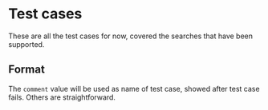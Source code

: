 Test cases
=================

These are all the test cases for now, covered the searches that have been supported.

Format
-----------

The `comment` value will be used as name of test case, showed after test case fails. Others are straightforward.
